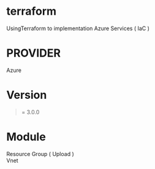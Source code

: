 # terraform
UsingTerraform to implementation Azure Services ( IaC )

# PROVIDER 
Azure

# Version 
>= 3.0.0 

# Module 
Resource Group ( Upload )
<br>Vnet
